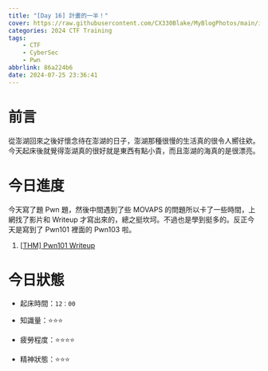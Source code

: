 ```yaml
---
title: "[Day 16] 計畫的一半！"
cover: https://raw.githubusercontent.com/CX330Blake/MyBlogPhotos/main/image/hackerTraining.jpg
categories: 2024 CTF Training
tags:
    - CTF
    - CyberSec
    - Pwn
abbrlink: 86a224b6
date: 2024-07-25 23:36:41
---
```


# 前言

從澎湖回來之後好懷念待在澎湖的日子，澎湖那種很慢的生活真的很令人嚮往欸。今天起床後就覺得澎湖真的很好就是東西有點小貴，而且澎湖的海真的是很漂亮。

# 今日進度

今天寫了題 Pwn 題，然後中間遇到了些 MOVAPS 的問題所以卡了一些時間，上網找了影片和 Writeup 才寫出來的，總之挺坎坷。不過也是學到挺多的。反正今天是寫到了 Pwn101 裡面的 Pwn103 啦。

1. [[THM] Pwn101 Writeup](https://blog.cx330.tw/posts/83b7f1b/)

# 今日狀態

-   起床時間：`12：00`

-   知識量：⭐⭐⭐

-   疲勞程度：⭐⭐⭐⭐

-   精神狀態：⭐⭐⭐
